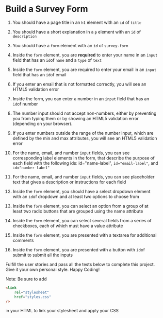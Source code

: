 # Build a Survey Form

1. You should have a page title in an `h1` element with an `id` of `title`

2. You should have a short explanation in a `p` element with an `id` of `description`

3. You should have a `form` element with an `id` of `survey-form`

4. Inside the `form` element, you are **required** to enter your name in an `input` field that has an `id`of `name` and a `type` of `text`

5. Inside the `form` element, you are required to enter your email in an `input` field that has an `id`of email

6. If you enter an email that is not formatted correctly, you will see an HTML5 validation error

7. Inside the form, you can enter a number in an `input` field that has an `id`of number

8. The number input should not accept non-numbers, either by preventing you from typing them or by showing an HTML5 validation error (depending on your browser).

9. If you enter numbers outside the range of the number input, which are defined by the min and max attributes, you will see an HTML5 validation error

10. For the name, email, and number `input` fields, you can see corresponding label elements in the form, that describe the purpose of each field with the following ids: id="name-label", `id="email-label"`, and `id="number-label"`

11. For the name, email, and number `input` fields, you can see placeholder text that gives a description or instructions for each field

12. Inside the `form` element, you should have a select dropdown element with an `id`of dropdown and at least two options to choose from

13. Inside the `form` element, you can select an option from a group of at least two radio buttons that are grouped using the name attribute

14. Inside the `form` element, you can select several fields from a series of checkboxes, each of which must have a value attribute

15. Inside the `form` element, you are presented with a textarea for additional comments

16. Inside the `form` element, you are presented with a button with `id`of submit to submit all the inputs

Fulfill the user stories and pass all the tests below to complete this project. Give it your own personal style. Happy Coding!

Note: Be sure to add

```html
<link
	rel="stylesheet"
	href="styles.css"
/>
```

in your HTML to link your stylesheet and apply your CSS
